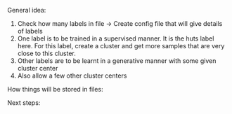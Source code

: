 General idea:
1. Check how many labels in file    ->      Create config file that will give details of labels
2. One label is to be trained in a supervised manner. It is the huts label here. For this label, create a cluster and get more samples that are very close to this cluster.
3. Other labels are to be learnt in a generative manner with some given cluster center 
4. Also allow a few other cluster centers

How things will be stored in files:



Next steps:



